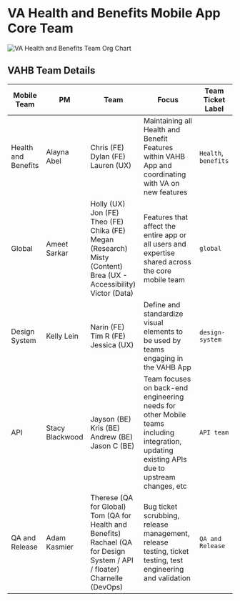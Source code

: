 # VA Health and Benefits Mobile App Core Team

![VA Health and Benefits Team Org Chart](https://github.com/user-attachments/assets/561d3d76-351f-45b3-a89c-924c8bd3c5d3)


## VAHB Team Details

| Mobile Team | PM | Team | Focus | Team Ticket Label
| ------------| ---| -----| ------| -----------------
| Health and Benefits | Alayna Abel | Chris (FE)<br> Dylan (FE)<br> Lauren (UX)<br> | Maintaining all Health and Benefit Features within VAHB App and coordinating with VA on new features | `Health`, `benefits`
| Global | Ameet Sarkar | Holly (UX)<br> Jon (FE)<br> Theo (FE)<br> Chika (FE)<br>Megan (Research)<br> Misty (Content)<br> Brea (UX - Accessibility)<br> Victor (Data)<br> | Features that affect the entire app or all users and expertise shared across the core mobile team | `global`
| Design System | Kelly Lein | Narin (FE)<br> Tim R (FE)<br> Jessica (UX)<br> | Define and standardize visual elements to be used by teams engaging in the VAHB App  | `design-system`
| API | Stacy Blackwood | Jayson (BE)<br> Kris (BE)<br> Andrew (BE)<br> Jason C (BE) | Team focuses on back-end engineering needs for other Mobile teams including integration, updating existing APIs due to upstream changes, etc  | `API team` |
| QA and Release | Adam Kasmier | Therese (QA for Global)<br> Tom (QA for Health and Benefits)<br> Rachael (QA for Design System / API / floater)<br> Charnelle (DevOps)<br> | Bug ticket scrubbing, release management, release testing, ticket testing, test engineering and validation  | `QA and Release`
